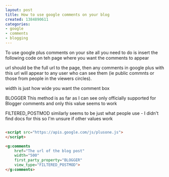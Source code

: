 ```yaml
---
layout: post
title: How to use google comments on your blog
created: 1384890611
categories:
- google
- comments
- blogging
---
```

To use google plus comments on your site all you need to do is insert the following code on teh page where you want the comments to appear

url should be the full url to the page, then any comments in google plus with this url will appear to any user who can see them (ie public commnts or those from people in the viewers circles).

width is just how wide you want the comment box

BLOGGER This method is as far as I can see only officially supported for Blogger comments and only this value seems to work

FILTERED_POSTMOD similarly seems to be just what people use - I didn't find docs for this so I'm unsure if other values work 

```html

<script src="https://apis.google.com/js/plusone.js">
</script>

<g:comments
    href="The url of the blog post"
    width="500"
    first_party_property="BLOGGER"
    view_type="FILTERED_POSTMOD">
</g:comments>

```
